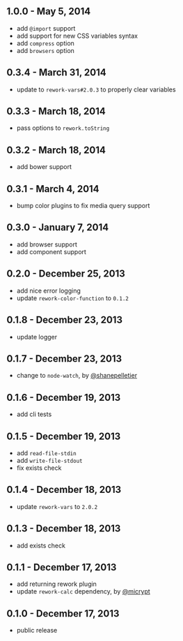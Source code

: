 
1.0.0 - May 5, 2014
-------------------
* add `@import` support
* add support for new CSS variables syntax
* add `compress` option
* add `browsers` option

0.3.4 - March 31, 2014
----------------------
* update to `rework-vars#2.0.3` to properly clear variables

0.3.3 - March 18, 2014
----------------------
* pass options to `rework.toString`

0.3.2 - March 18, 2014
----------------------
* add bower support

0.3.1 - March 4, 2014
---------------------
* bump color plugins to fix media query support

0.3.0 - January 7, 2014
-----------------------
* add browser support
* add component support

0.2.0 - December 25, 2013
-------------------------
* add nice error logging
* update `rework-color-function` to `0.1.2`

0.1.8 - December 23, 2013
-------------------------
* update logger

0.1.7 - December 23, 2013
-------------------------
* change to `node-watch`, by [@shanepelletier](https://github.com/shanepelletier)

0.1.6 - December 19, 2013
-------------------------
* add cli tests

0.1.5 - December 19, 2013
-------------------------
* add `read-file-stdin`
* add `write-file-stdout`
* fix exists check

0.1.4 - December 18, 2013
-------------------------
* update `rework-vars` to `2.0.2`

0.1.3 - December 18, 2013
-------------------------
* add exists check

0.1.1 - December 17, 2013
-------------------------
* add returning rework plugin
* update `rework-calc` dependency, by [@micrypt](https://github.com/micrypt)

0.1.0 - December 17, 2013
-------------------------
* public release